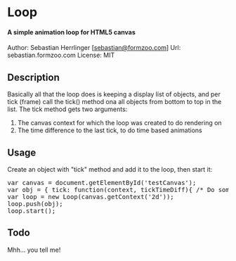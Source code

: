 # Loop
#### A simple animation loop for HTML5 canvas

Author: Sebastian Herrlinger [sebastian@formzoo.com]
Url: sebastian.formzoo.com
License: MIT

## Description
Basically all that the loop does is keeping a display list of objects,
and per tick (frame) call the tick() method ona all objects from bottom to top in the list.
The tick method gets two arguments:
1. The canvas context for which the loop was created to do rendering on
2. The time difference to the last tick, to do time based animations

## Usage
Create an object with "tick" method and add it to the loop, then start it:
<pre>
var canvas = document.getElementById('testCanvas');
var obj = { tick: function(context, tickTimeDiff){ /* Do something with the context */ } };
var loop = new Loop(canvas.getContext('2d'));
loop.push(obj);
loop.start();
</pre>

## Todo

Mhh... you tell me!